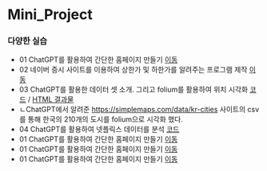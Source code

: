 # Mini_Project

### 다양한 실습
 * 01 ChatGPT를 활용하여 간단한 홈페이지 만들기 [이동](https://likemilktea.github.io/Mini_Project/homepage.html)
 * 02 네이버 증시 사이트를 이용하여 상한가 및 하한가를 알려주는 프로그램 제작 [이동](code/naver_stock_data.py)
 * 03 ChatGPT를 활용한 데이터 셋 소개. 그리고 folium를 활용하여 위치 시각화 [코드](code/korea_city.ipynb) / [HTML 결과물](https://likemilktea.github.io/Mini_Project/code/korea_city_location.html)
 * ㄴChatGPT에서 알려준 https://simplemaps.com/data/kr-cities 사이트의 csv를 통해 한국의 210개의 도시를 folium으로 시각화 했다.
 * 04 ChatGPT를 활용하여 넷플릭스 데이터를 분석 [코드](Netflix_dataset_analysis.ipynb)
 * 01 ChatGPT를 활용하여 간단한 홈페이지 만들기 [이동]()
 * 01 ChatGPT를 활용하여 간단한 홈페이지 만들기 [이동]()
 * 01 ChatGPT를 활용하여 간단한 홈페이지 만들기 [이동]()
 
